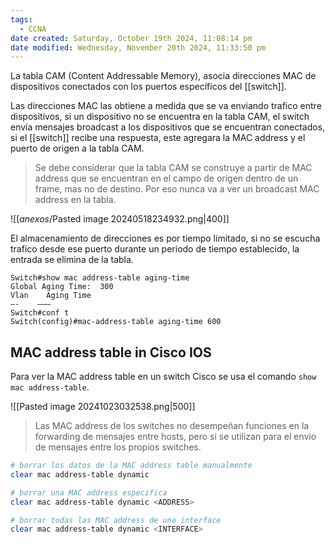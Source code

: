 ```yaml
---
tags:
  - CCNA
date created: Saturday, October 19th 2024, 11:08:14 pm
date modified: Wednesday, November 20th 2024, 11:33:50 pm
---
```

La tabla CAM (Content Addressable Memory), asocia direcciones MAC de dispositivos conectados con los puertos específicos del [[switch]].

Las direcciones MAC las obtiene a medida que se va enviando trafico entre dispositivos, si un dispositivo no se encuentra en la tabla CAM, el switch envía mensajes broadcast a los dispositivos que se encuentran conectados, si el [[switch]] recibe una respuesta, este agregara la MAC address y el puerto de origen a la tabla CAM.

> Se debe considerar que la tabla CAM se construye a partir de MAC address que se encuentran en el campo de origen dentro de un frame, mas no de destino. Por eso nunca va a ver un broadcast MAC address en la tabla. 

![[_anexos_/Pasted image 20240518234932.png|400]]

El almacenamiento de direcciones es por tiempo limitado, si no se escucha trafico desde ese puerto durante un periodo de tiempo establecido, la entrada se elimina de la tabla. 

``` 
Switch#show mac address-table aging-time
Global Aging Time:  300
Vlan    Aging Time
—-    ———
Switch#conf t
Switch(config)#mac-address-table aging-time 600
```

## MAC address table in Cisco IOS 
Para ver la MAC address table en un switch Cisco se usa el comando `show mac address-table`. 

![[Pasted image 20241023032538.png|500]]
> Las MAC address de los switches no desempeñan funciones en la forwarding de mensajes entre hosts, pero si se utilizan para el envio de mensajes entre los propios switches. 

``` bash
# borrar los datos de la MAC address table manualmente 
clear mac address-table dynamic 

# borrar una MAC address especifica 
clear mac address-table dynamic <ADDRESS> 

# borrar todas las MAC address de una interface 
clear mac address-table dynamic <INTERFACE> 
```